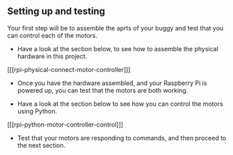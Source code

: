 ## Setting up and testing

Your first step will be to assemble the aprts of your buggy and test that you can control each of the motors.

- Have a look at the section below, to see how to assemble the physical hardware in this project.

[[[rpi-physical-connect-motor-controller]]]

- Once you have the hardware assembled, and your Raspberry Pi is powered up, you can test that the motors are both working.

- Have a look at the section below to see how you can control the motors using Python.

[[[rpi-python-motor-controller-control]]]
	
- Test that your motors are responding to commands, and then proceed to the next section.
